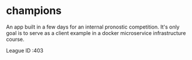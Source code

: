 # champions

An app built in a few days for an internal pronostic competition.
It's only goal is to serve as a client example in a docker microservice infrastructure course.

League ID :403